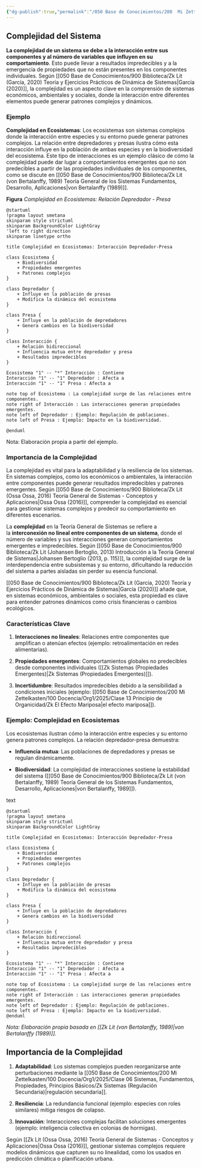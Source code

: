 ```yaml
---
{"dg-publish":true,"permalink":"/050 Base de Conocimientos/200  Mi Zettelkasten/100 Docencia/Org1/2025/Clase 06 Sistemas, Fundamentos, Propiedades, Principios Básicos/Zk Sistemas (Complejidad de los Sistemas)/","tags":["digitalGarden","complejidad"]}
---
```


## Complejidad del Sistema

**La complejidad de un sistema se debe a la interacción entre sus componentes y al número de variables que influyen en su comportamiento**. Esto puede llevar a resultados impredecibles y a la emergencia de propiedades que no están presentes en los componentes individuales. Según [[050 Base de Conocimientos/900 Biblioteca/Zk Lit (García, 2020) Teoría y Ejercicios Prácticos de Dinámica de Sistemas\|García (2020)]], la complejidad es un aspecto clave en la comprensión de sistemas económicos, ambientales y sociales, donde la interacción entre diferentes elementos puede generar patrones complejos y dinámicos.

### Ejemplo

**Complejidad en Ecosistemas**: Los ecosistemas son sistemas complejos donde la interacción entre especies y su entorno puede generar patrones complejos. La relación entre depredadores y presas ilustra cómo esta interacción influye en la población de ambas especies y en la biodiversidad del ecosistema. Este tipo de interacciones es un ejemplo clásico de cómo la complejidad puede dar lugar a comportamientos emergentes que no son predecibles a partir de las propiedades individuales de los componentes, como se discute en [[050 Base de Conocimientos/900 Biblioteca/Zk Lit (von Bertalanffy, 1989) Teoría General de los Sistemas Fundamentos, Desarrollo, Aplicaciones\|von Bertalanffy (1989)]].

**Figura**
_Complejidad en Ecosistemas: Relación Depredador - Presa_
```plantuml
@startuml
!pragma layout smetana
skinparam style strictuml
skinparam BackgroundColor LightGray
'left to right direction
skinparam linetype ortho

title Complejidad en Ecosistemas: Interacción Depredador-Presa

class Ecosistema {
    + Biodiversidad
    + Propiedades emergentes
    + Patrones complejos
}

class Depredador {
    + Influye en la población de presas
    + Modifica la dinámica del ecosistema
}

class Presa {
    + Influye en la población de depredadores
    + Genera cambios en la biodiversidad
}

class Interacción {
    + Relación bidireccional
    + Influencia mutua entre depredador y presa
    + Resultados impredecibles
}

Ecosistema "1" -- "*" Interacción : Contiene
Interacción "1" -- "1" Depredador : Afecta a
Interacción "1" -- "1" Presa : Afecta a

note top of Ecosistema : La complejidad surge de las relaciones entre componentes.
note right of Interacción : Las interacciones generan propiedades emergentes.
note left of Depredador : Ejemplo: Regulación de poblaciones.
note left of Presa : Ejemplo: Impacto en la biodiversidad.

@enduml
```
Nota: Elaboración propia a partir del ejemplo.

### Importancia de la Complejidad

La complejidad es vital para la adaptabilidad y la resiliencia de los sistemas. En sistemas complejos, como los económicos o ambientales, la interacción entre componentes puede generar resultados impredecibles y patrones emergentes. Según [[050 Base de Conocimientos/900 Biblioteca/Zk Lit (Ossa Ossa, 2016) Teoría General de Sistemas -  Conceptos y Aplicaciones\|Ossa Ossa (2016)]], comprender la complejidad es esencial para gestionar sistemas complejos y predecir su comportamiento en diferentes escenarios.


La **complejidad** en la Teoría General de Sistemas se refiere a la **interconexión no lineal entre componentes de un sistema**, donde el número de variables y sus interacciones generan comportamientos emergentes e impredecibles. Según [[050 Base de Conocimientos/900 Biblioteca/Zk Lit (Johansen Bertoglio, 2013) Introducción a la Teoría General de Sistemas\|Johansen Bertoglio (2013, p. 115)]], la complejidad surge de la interdependencia entre subsistemas y su entorno, dificultando la reducción del sistema a partes aisladas sin perder su esencia funcional.

[[050 Base de Conocimientos/900 Biblioteca/Zk Lit (García, 2020) Teoría y Ejercicios Prácticos de Dinámica de Sistemas\|García (2020)]] añade que, en sistemas económicos, ambientales o sociales, esta propiedad es clave para entender patrones dinámicos como crisis financieras o cambios ecológicos.

### Características Clave

1. **Interacciones no lineales**: Relaciones entre componentes que amplifican o atenúan efectos (ejemplo: retroalimentación en redes alimentarias).

2. **Propiedades emergentes**: Comportamientos globales no predecibles desde componentes individuales ([[Zk Sistemas (Propiedades Emergentes)\|Zk Sistemas (Propiedades Emergentes)]]).

3. **Incertidumbre**: Resultados impredecibles debido a la sensibilidad a condiciones iniciales (ejemplo: [[050 Base de Conocimientos/200  Mi Zettelkasten/100 Docencia/Org1/2025/Clase 13 Principio de Organicidad/Zk El Efecto Mariposa\|el efecto mariposa]]).

### Ejemplo: Complejidad en Ecosistemas

Los ecosistemas ilustran cómo la interacción entre especies y su entorno genera patrones complejos. La relación depredador-presa demuestra:

- **Influencia mutua**: Las poblaciones de depredadores y presas se regulan dinámicamente.
    
- **Biodiversidad**: La complejidad de interacciones sostiene la estabilidad del sistema ([[050 Base de Conocimientos/900 Biblioteca/Zk Lit (von Bertalanffy, 1989) Teoría General de los Sistemas Fundamentos, Desarrollo, Aplicaciones\|von Bertalanffy, 1989]]).


text

```plantuml
@startuml
!pragma layout smetana
skinparam style strictuml
skinparam BackgroundColor LightGray

title Complejidad en Ecosistemas: Interacción Depredador-Presa

class Ecosistema {
    + Biodiversidad
    + Propiedades emergentes
    + Patrones complejos
}

class Depredador {
    + Influye en la población de presas
    + Modifica la dinámica del ecosistema
}

class Presa {
    + Influye en la población de depredadores
    + Genera cambios en la biodiversidad
}

class Interacción {
    + Relación bidireccional
    + Influencia mutua entre depredador y presa
    + Resultados impredecibles
}

Ecosistema "1" -- "*" Interacción : Contiene
Interacción "1" -- "1" Depredador : Afecta a
Interacción "1" -- "1" Presa : Afecta a

note top of Ecosistema : La complejidad surge de las relaciones entre componentes.
note right of Interacción : Las interacciones generan propiedades emergentes.
note left of Depredador : Ejemplo: Regulación de poblaciones.
note left of Presa : Ejemplo: Impacto en la biodiversidad.
@enduml

```

_Nota: Elaboración propia basada en [[Zk Lit (von Bertalanffy, 1989)\|von Bertalanffy (1989)]]._

## **Importancia de la Complejidad**

1. **Adaptabilidad**: Los sistemas complejos pueden reorganizarse ante perturbaciones mediante la [[050 Base de Conocimientos/200  Mi Zettelkasten/100 Docencia/Org1/2025/Clase 06 Sistemas, Fundamentos, Propiedades, Principios Básicos/Zk Sistemas (Regulación Secundaria)\|regulación secundaria]].

2. **Resiliencia**: La redundancia funcional (ejemplo: especies con roles similares) mitiga riesgos de colapso.

3. **Innovación**: Interacciones complejas facilitan soluciones emergentes (ejemplo: inteligencia colectiva en colonias de hormigas).

Según [[Zk Lit (Ossa Ossa, 2016) Teoría General de Sistemas - Conceptos y Aplicaciones\|Ossa Ossa (2016)]], gestionar sistemas complejos requiere modelos dinámicos que capturen su no linealidad, como los usados en predicción climática o planificación urbana.